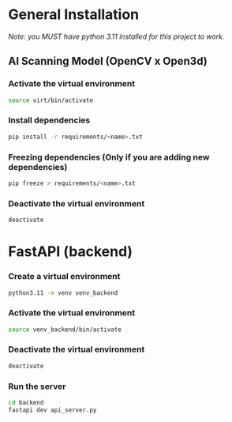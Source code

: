# General Installation

_Note: you MUST have python 3.11 installed for this project to work._

## AI Scanning Model (OpenCV x Open3d)

### Activate the virtual environment

```bash
source virt/bin/activate
```

### Install dependencies

```bash
pip install -r requirements/<name>.txt
```

### Freezing dependencies (Only if you are adding new dependencies)

```bash
pip freeze > requirements/<name>.txt
```

### Deactivate the virtual environment

```bash
deactivate
```

# FastAPI (backend)

### Create a virtual environment

```bash
python3.11 -m venv venv_backend
```

### Activate the virtual environment

```bash
source venv_backend/bin/activate
```

### Deactivate the virtual environment

```bash
deactivate
```

### Run the server

```bash
cd backend
fastapi dev api_server.py
```
